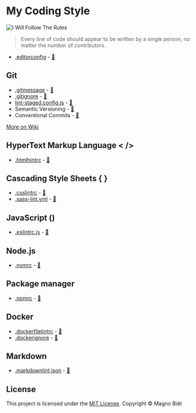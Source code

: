 # My Coding Style

![I Will Follow The Rules](https://image.ibb.co/mkdvdR/i_will_follow_the_rules.jpg)

> Every line of code should appear to be written by a single person, no matter the number of contributors.

- [.editorconfig](.editorconfig) - [:link:](http://editorconfig.org/)

## Git

- [.gitmessage](.gitmessage) - [:link:](https://chris.beams.io/posts/git-commit/)
- [.gitignore](.gitignore) - [:link:](https://www.gitignore.io/)
- [lint-staged.config.js](lint-staged.config.js) - [:link:](https://github.com/okonet/lint-staged)
- Semantic Versioning - [:link:](http://semver.org/)
- Conventional Commits - [:link:](https://www.conventionalcommits.org/)

[More on Wiki](https://github.com/magnobiet/my-coding-style/wiki/Git-styleguide)

## HyperText Markup Language < />

- [.htmlhintrc](.htmlhintrc) - [:link:](https://github.com/yaniswang/HTMLHint/wiki/Rules)

## Cascading Style Sheets { }

- [.csslintrc](.csslintrc) - [:link:](https://github.com/CSSLint/csslint/wiki/Rules-by-ID)
- [.sass-lint.yml](.sass-lint.yml) - [:link:](https://github.com/sasstools/sass-lint/tree/master/docs/rules)

## JavaScript ()

- [.eslintrc.js](.eslintrc.js) - [:link:](http://eslint.org/docs/user-guide/configuring#using-configuration-files)

## Node.js

- [.nvmrc](.nvmrc) - [:link:](https://github.com/creationix/nvm#nvmrc)

## Package manager

- [.npmrc](.npmrc) - [:link:](https://docs.npmjs.com/files/npmrc)

## Docker

- [.dockerfilelintrc](.dockerfilelintrc) - [:link:](https://github.com/replicatedhq/dockerfilelint)
- [.dockerignore](.dockerignore) - [:link:](https://docs.docker.com/engine/reference/builder/#dockerignore-file)

## Markdown

- [.markdownlint.json](.markdownlint.json) - [:link:](https://github.com/DavidAnson/markdownlint#rules--aliases)

## License

This project is licensed under the [MIT License](https://magno.mit-license.org/2016). Copyright © Magno Biét
